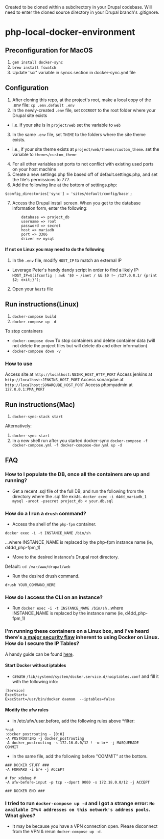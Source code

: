 Created to be cloned within a subdirectory in your Drupal codebase. 
Will need to enter the cloned source directory in your Drupal branch's .gitignore.

# php-local-docker-environment

## Preconfiguration for MacOS
1. ```gem install docker-sync```
2. ```brew install fswatch```
3. Update 'scr' variable in syncs section in docker-sync.yml file

## Configuration

1. After cloning this repo, at the project's root, make a local copy of the .env file: ```cp .env.default .env```
2. In the newly-created ```.env``` file, set ```DOCROOT``` to the root folder where your Drupal site exists
  * i.e. if your site is in ```project/web``` set the variable to ```web```
3. In the same ```.env``` file, set ```THEME``` to the folders where the site theme exists.
  * i.e., if your site theme exists at ```project/web/themes/custom_theme```. set the variable to ```themes/custom_theme```
4. For all other variables set ports to not conflict with existing used ports on your host machine
5. Create a new settings.php file based off of default.settings.php, and set the file's permissions to 777.
6. Add the following line at the bottom of settings.php:

```$config_directories['sync'] = 'sites/default/config/base';```

7. Access the Drupal install screen. When you get to the database information form, enter the following:

   ```
       database => project_db
       username => root
       password => secret
       host => mariadb
       port => 3306
       driver => mysql
   ```
#### If not on Linux you may need to do the following
1. In the ```.env``` file, modify ```HOST_IP``` to match an external IP
  * Leverage Peter's handy dandy script in order to find a likely IP:
    ```HOST_IP=$(ifconfig | awk '$0 ~ /inet / && $0 !~ /127.0.0.1/ {print $2; exit;}');```
2. Open your ```hosts``` file

## Run instructions(Linux)
1. ```docker-compose build```
2. ```docker-compose up -d```

To stop containers
* ```docker-compose down```
To stop containers and delete container data (will not delete the project files but will delete db and other information)
* ```docker-compose down -v```

### How to use
Access site at ```http://localhost:NGINX_HOST_HTTP_PORT```
Access jenkins at ```http://localhost:JENKINS_HOST_PORT```
Access sonarqube at ```http://localhost:SONARQUBE_HOST_PORT```
Access phpmyadmin at ```127.0.0.1:PMA_PORT```

## Run instructions(Mac)
1. ```docker-sync-stack start```

Alternatively:

1. ```docker-sync start```
2. In a new shell run after you started docker-sync 
   ```docker-compose -f docker-compose.yml -f docker-compose-dev.yml up -d```



## FAQ
### How to I populate the DB, once all the containers are up and running?
- Get a recent .sql file of the full DB, and run the following from the directory where the .sql file exists.
```docker exec -i d4dd_mariadb_1 mysql -uroot -psecret project_db < your.db.sql```

### How do a I run a ```drush``` command?
- Access the shell of the ```php-fpm``` container.
```
docker exec -i -t INSTANCE_NAME /bin/sh
```  
...where INSTANCE_NAME is replaced by the php-fpm instance name (ie, d4dd_php-fpm_1)
- Move to the desired instance's Drupal root directory.

Default: ```cd /var/www/drupal/web```

- Run the desired drush command.

```drush YOUR_COMMAND_HERE```

### How do I access the CLI on an instance?
-  Run 
```docker exec -i -t INSTANCE_NAME /bin/sh```  ..where INSTANCE_NAME is replaced by the instance name (ie, d4dd_php-fpm_1)

### I'm running these containers on a Linux box, and I've heard there's [a major security flaw](http://blog.viktorpetersson.com/post/101707677489/the-dangers-of-ufw-docker) inherent to using Docker on Linux. How do I secure the IP Tables? 
A handy guide can be found [here](https://svenv.nl/unixandlinux/dockerufw).

#### Start Docker without iptables
- create ```/lib/systemd/system/docker.service.d/noiptables.conf``` and fill it with the following info:
```
[Service]
ExecStart=
ExecStart=/usr/bin/docker daemon  --iptables=false
```
#### Modify the ufw rules
- In /etc/ufw/user.before, add the following rules above *filter:
```
*nat
:docker_postrouting - [0:0]
-A POSTROUTING -j docker_postrouting
-A docker_postrouting -s 172.16.0.0/12 ! -o br+ -j MASQUERADE
COMMIT
```
- In the same file, add the following before "COMMIT" at the bottom.
```
### DOCKER STUFF ###
-A FORWARD -i br+ -j ACCEPT

# for xdebug #
-A ufw-before-input -p tcp --dport 9000 -s 172.18.0.0/12 -j ACCEPT

### DOCKER END ###
```
### I tried to run ```docker-compose up -d``` and I got a strange error: ```No available IPv4 addresses on this network's address pools```. What gives?
- It may be because you have a VPN connection open. Please disconnect from the VPN & rerun ```docker-compose up -d```.
